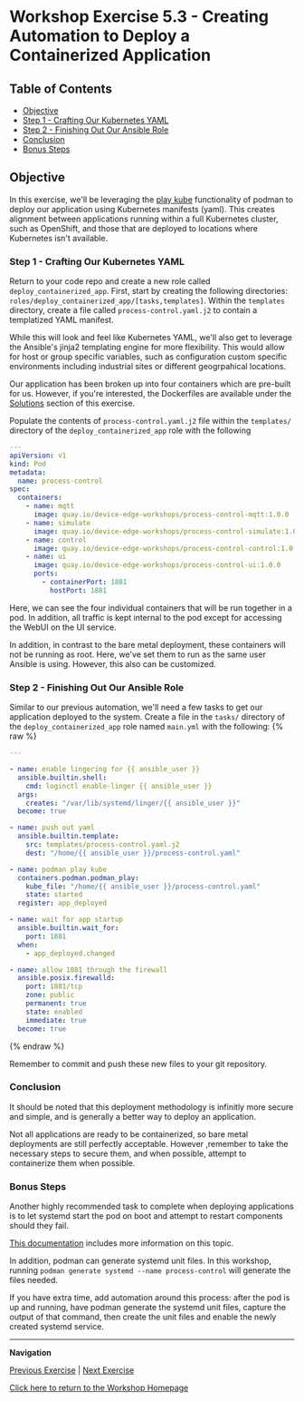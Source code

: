 # Workshop Exercise 5.3 - Creating Automation to Deploy a Containerized Application

## Table of Contents

* [Objective](#objective)
* [Step 1 - Crafting Our Kubernetes YAML](#step-1---crafting-our-kubernetes-yaml)
* [Step 2 - Finishing Out Our Ansible Role](#step-2---finishing-out-our-ansible-role)
* [Conclusion](#conclusion)
* [Bonus Steps](#bonus-steps)

## Objective

In this exercise, we'll be leveraging the [play kube](https://docs.podman.io/en/v3.4.4/markdown/podman-play-kube.1.html) functionality of podman to deploy our application using Kubernetes manifests (yaml). This creates alignment between applications running within a full Kubernetes cluster, such as OpenShift, and those that are deployed to locations where Kubernetes isn't available.

### Step 1 - Crafting Our Kubernetes YAML

Return to your code repo and create a new role called `deploy_containerized_app`. First, start by creating the following directories: `roles/deploy_containerized_app/[tasks,templates]`. Within the `templates` directory, create a file called `process-control.yaml.j2` to contain a templatized YAML manifest.

While this will look and feel like Kubernetes YAML, we'll also get to leverage the Ansible's jinja2 templating engine for more flexibility. This would allow for host or group specific variables, such as configuration custom specific environments including industrial sites or different geogrpahical locations.

Our application has been broken up into four containers which are pre-built for us. However, if you're interested, the Dockerfiles are available under the [Solutions](#solutions) section of this exercise.

Populate the contents of `process-control.yaml.j2` file within the `templates/` directory of the `deploy_containerized_app` role with the following

```yaml
---
apiVersion: v1
kind: Pod
metadata:
  name: process-control
spec:
  containers:
    - name: mqtt
      image: quay.io/device-edge-workshops/process-control-mqtt:1.0.0
    - name: simulate
      image: quay.io/device-edge-workshops/process-control-simulate:1.0.0
    - name: control
      image: quay.io/device-edge-workshops/process-control-control:1.0.0
    - name: ui
      image: quay.io/device-edge-workshops/process-control-ui:1.0.0
      ports:
        - containerPort: 1881
          hostPort: 1881
```

Here, we can see the four individual containers that will be run together in a pod. In addition, all traffic is kept internal to the pod except for accessing the WebUI on the UI service.

In addition, in contrast to the bare metal deployment, these containers will not be running as root. Here, we've set them to run as the same user Ansible is using. However, this also can be customized.

### Step 2 - Finishing Out Our Ansible Role

Similar to our previous automation, we'll need a few tasks to get our application deployed to the system. Create a file in the `tasks/` directory of the `deploy_containerized_app` role named `main.yml` with the following:
{% raw %}
```yaml
---

- name: enable lingering for {{ ansible_user }}
  ansible.builtin.shell:
    cmd: loginctl enable-linger {{ ansible_user }}
  args:
    creates: "/var/lib/systemd/linger/{{ ansible_user }}"
  become: true

- name: push out yaml
  ansible.builtin.template:
    src: templates/process-control.yaml.j2
    dest: "/home/{{ ansible_user }}/process-control.yaml"

- name: podman play kube
  containers.podman.podman_play:
    kube_file: "/home/{{ ansible_user }}/process-control.yaml"
    state: started
  register: app_deployed

- name: wait for app startup
  ansible.builtin.wait_for:
    port: 1881
  when:
    - app_deployed.changed

- name: allow 1881 through the firewall
  ansible.posix.firewalld:
    port: 1881/tcp
    zone: public
    permanent: true
    state: enabled
    immediate: true
  become: true

```
{% endraw %}

Remember to commit and push these new files to your git repository.

### Conclusion

It should be noted that this deployment methodology is infinitly more secure and simple, and is generally a better way to deploy an application.

Not all applications are ready to be containerized, so bare metal deployments are still perfectly acceptable. However ,remember to take the necessary steps to secure them, and when possible, attempt to containerize them when possible.

### Bonus Steps

Another highly recommended task to complete when deploying applications is to let systemd start the pod on boot and attempt to restart components should they fail.

[This documentation](https://access.redhat.com/documentation/en-us/red_hat_enterprise_linux/8/html-single/building_running_and_managing_containers/index#assembly_porting-containers-to-systemd-using-podman_building-running-and-managing-containers) includes more information on this topic.

In addition, podman can generate systemd unit files. In this workshop, running `podman generate systemd --name process-control` will generate the files needed.

If you have extra time, add automation around this process: after the pod is up and running, have podman generate the systemd unit files, capture the output of that command, then create the unit files and enable the newly created systemd service.

---
**Navigation**

[Previous Exercise](../0.1-upgrade-rhde) | [Next Exercise](../5.4-deploy-containerized-app)

[Click here to return to the Workshop Homepage](../README.md)